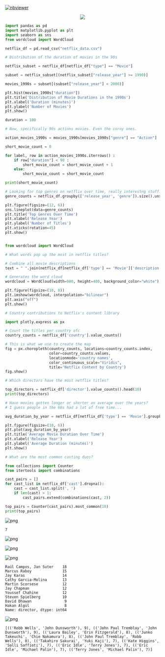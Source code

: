 [![nbviewer](https://raw.githubusercontent.com/jupyter/design/master/logos/Badges/nbviewer_badge.svg)](https://nbviewer.org/github/Twincasper/netflix-data-analysis/blob/main/notebook.ipynb)

<center><img src="redpopcorn.jpg"></center>


```python
import pandas as pd
import matplotlib.pyplot as plt
import seaborn as sns
from wordcloud import WordCloud

netflix_df = pd.read_csv("netflix_data.csv")
```


```python
# Distribution of the duration of movies in the 90s

netflix_subset = netflix_df[netflix_df["type"] == "Movie"]

subset = netflix_subset[(netflix_subset["release_year"] >= 1990)]

movies_1990s = subset[(subset["release_year"] < 2000)]

plt.hist(movies_1990s["duration"])
plt.title('Distribution of Movie Durations in the 1990s')
plt.xlabel('Duration (minutes)')
plt.ylabel('Number of Movies')
plt.show()

duration = 100

# Now, specifically 90s actions movies. Even the corny ones.

action_movies_1990s = movies_1990s[movies_1990s["genre"] == "Action"]

short_movie_count = 0

for label, row in action_movies_1990s.iterrows() :
    if row["duration"] < 90 :
        short_movie_count = short_movie_count + 1
    else:
        short_movie_count = short_movie_count

print(short_movie_count)

# Looking for top genres on netflix over time, really interestng stuff!
genre_counts = netflix_df.groupby(['release_year', 'genre']).size().unstack().fillna(0)

plt.figure(figsize=(12, 6))
sns.lineplot(data=genre_counts)
plt.title('Top Genres Over Time')
plt.xlabel('Release Year')
plt.ylabel('Number of Titles')
plt.xticks(rotation=45)
plt.show()


from wordcloud import WordCloud

# What words pop up the most in netflix titles?

# Combine all movie descriptions
text = " ".join(netflix_df[netflix_df['type'] == 'Movie']['description'].astype(str))

# Generates the word cloud
wordcloud = WordCloud(width=800, height=400, background_color="white").generate(text)

plt.figure(figsize=(10, 8))
plt.imshow(wordcloud, interpolation="bilinear")
plt.axis("off")
plt.show()

# Country contributions to Netflix's content library

import plotly.express as px

# Count the titles per country ofc
country_counts = netflix_df['country'].value_counts()

# This is what we use to create the map
fig = px.choropleth(country_counts, locations=country_counts.index,
                    color=country_counts.values,
                    locationmode='country names',
                    color_continuous_scale="Viridis",
                    title='Netflix Content by Country')
fig.show()

# Which directors have the most netflix titles?

top_directors = netflix_df['director'].value_counts().head(10)
print(top_directors)

# Have movies gotten longer or shorter on average over the years?
# I guess people in the 60s had a lot of free time...

avg_duration_by_year = netflix_df[netflix_df['type'] == 'Movie'].groupby('release_year')['duration'].mean()

plt.figure(figsize=(10, 6))
plt.plot(avg_duration_by_year)
plt.title('Average Movie Duration Over Time')
plt.xlabel('Release Year')
plt.ylabel('Average Duration (minutes)')
plt.show()

# What are the most common casting duos?

from collections import Counter
from itertools import combinations

cast_pairs = []
for cast_list in netflix_df['cast'].dropna():
    cast = cast_list.split(', ')
    if len(cast) > 1:
        cast_pairs.extend(combinations(cast, 2))

top_pairs = Counter(cast_pairs).most_common(10)
print(top_pairs)

```


    
![png](notebook_files/notebook_2_0.png)
    


    7



    
![png](notebook_files/notebook_2_2.png)
    



    
![png](notebook_files/notebook_2_3.png)
    



    
![png](notebook_files/notebook_2_4.png)
    


    Raúl Campos, Jan Suter    18
    Marcus Raboy              15
    Jay Karas                 14
    Cathy Garcia-Molina       13
    Martin Scorsese           12
    Jay Chapman               12
    Youssef Chahine           12
    Steven Spielberg          10
    David Dhawan               9
    Hakan Algül                8
    Name: director, dtype: int64



    
![png](notebook_files/notebook_2_6.png)
    


    [(('Robb Wells', 'John Dunsworth'), 9), (('John Paul Tremblay', 'John Dunsworth'), 9), (('Laura Bailey', 'Erin Fitzgerald'), 8), (('Junko Takeuchi', 'Chie Nakamura'), 8), (('John Paul Tremblay', 'Robb Wells'), 8), (('Takahiro Sakurai', 'Yuki Kaji'), 7), (('Kate Higgins', 'Salli Saffioti'), 7), (('Eric Idle', 'Terry Jones'), 7), (('Eric Idle', 'Michael Palin'), 7), (('Terry Jones', 'Michael Palin'), 7)]
